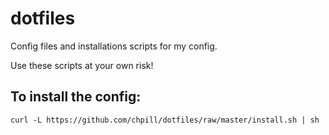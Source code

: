 dotfiles
========

Config files and installations scripts for my config.

Use these scripts at your own risk!

To install the config:
----------------------
    curl -L https://github.com/chpill/dotfiles/raw/master/install.sh | sh





